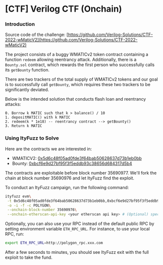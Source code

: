 # \[CTF] Verilog CTF (Onchain)

### Introduction

Source code of the challenge: [https://github.com/Verilog-Solutions/CTF-2022-wMaticV2](https://github.com/Verilog-Solutions/CTF-2022-wMaticV2)

The project consists of a buggy WMATICv2 token contract containing a function `redeem` allowing reentrancy attack. Additionally, there is a `Bounty.sol` contract, which rewards the first person who successfully calls its `getBounty` function.

There are two trackers of the total supply of WMATICv2 tokens and our goal is to successfully call `getBounty`, which requires these two trackers to be significantly deviated.

Below is the intended solution that conducts flash loan and reentrancy attacks:

```
0. Borrow k MATIC such that k > balance() / 10
1. depositMATIC() with k MATIC
2. redeem(k * 1e18) -- reentrancy contract --> getBounty()
3. Return k MATIC
```

### Using ItyFuzz to Solve

Here are the contracts we are interested in:

* WMATICV2: [0x5d6c48f05ad0fde3f64bab50628637d73b1eb0bb](https://polygonscan.com/address/0x5d6c48f05ad0fde3f64bab50628637d73b1eb0bb)
* Bounty: [0xbcf6e9d27bf95f3f5eddb93c38656d684317d5b4](https://polygonscan.com/address/0xbcf6e9d27bf95f3f5eddb93c38656d684317d5b4)

The contracts are exploitable before block number 35690977. We'll fork the chain at block number 35690976 and let ItyFuzz find the exploit.

To conduct an ItyFuzz campaign, run the following command:

```bash
ityfuzz evm\
 -t 0x5d6c48f05ad0fde3f64bab50628637d73b1eb0bb,0xbcf6e9d27bf95f3f5eddb93c38656d684317d5b4\
 -o -i -f -c POLYGON\
 --onchain-block-number 35690976\
 --onchain-etherscan-api-key <your etherscan api key> # (Optional) specify your Polygon etherscan api key
```

Optionally, you can also use your RPC instead of the default public RPC by setting environment variable `ETH_RPC_URL`. For instance, to use your local RPC, run:

```bash
export ETH_RPC_URL=http://polygon_rpc.xxx.com
```

After a few seconds to minutes, you should see ItyFuzz exit with the full exploit to take the fund.
